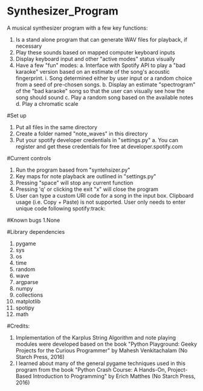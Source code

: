 # Synthesizer_Program
A musical synthesizer program with a few key functions: 
1. Is a stand alone program that can generate WAV files for playback, if necessary
2. Play these sounds based on mapped computer keyboard inputs
3. Display keyboard input and other "active modes" status visually
4. Have a few "fun" modes:
  a. Interface with Spotify API to play a "bad karaoke" version based on an estimate of the song's acoustic fingerprint.
    i. Song determined either by user input or a random choice from a seed of pre-chosen songs.
  b. Display an estimate "spectrogram" of the "bad karaoke" song so that the user can visually see how the song should sound
  c. Play a random song based on the available notes
  d. Play a chromatic scale

#Set up
1. Put all files in the same directory
2. Create a folder named "note_waves" in this directory
3. Put your spotify developer credentials in "settings.py"
  a. You can register and get these credentials for free at developer.spotify.com

#Current controls
1. Run the program based from "syntehsizer.py"
2. Key maps for note playback are outlined in "settings.py"
3. Pressing "space" will stop any current function
4. Pressing 'q' or clicking the exit "x" will close the program
5. User can type a custom URI code for a song in the input box. Clipboard usage (i.e. Copy + Paste) is not supported. User only needs to enter unique code following spotify:track:

#Known bugs
1.None

#Library dependencies
1. pygame
2. sys
3. os
4. time
5. random
6. wave
7. argparse
8. numpy
9. collections
10. matplotlib
11. spotipy
12. math

#Credits:
1. Implementation of the Karplus String Algorithm and note playing modules were developed based on the book "Python Playground: Geeky Projects for the Curious Programmer" by Mahesh Venkitachalam (No Starch Press, 2016)
2. I learned about many of the general pygame techniques used in this program from the book "Python Crash Course: A Hands-On, Project-Based Introduction to Programming" by Erich Matthes (No Starch Press, 2016)

